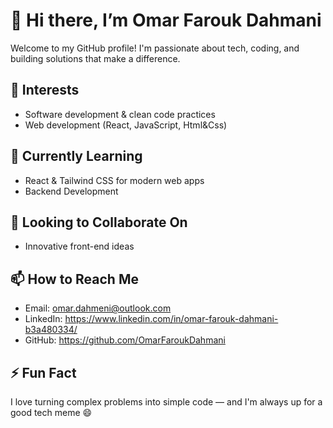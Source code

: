 # 👋 Hi there, I’m Omar Farouk Dahmani

Welcome to my GitHub profile! I'm passionate about tech, coding, and building solutions that make a difference.

## 👀 Interests
- Software development & clean code practices  
- Web development (React, JavaScript, Html&Css)
  

## 🌱 Currently Learning
- React & Tailwind CSS for modern web apps
- Backend Development  

## 💞️ Looking to Collaborate On
- Innovative front-end ideas 


## 📫 How to Reach Me
- Email: omar.dahmeni@outlook.com 
- LinkedIn: https://www.linkedin.com/in/omar-farouk-dahmani-b3a480334/
- GitHub: https://github.com/OmarFaroukDahmani


## ⚡ Fun Fact
I love turning complex problems into simple code — and I'm always up for a good tech meme 😄
